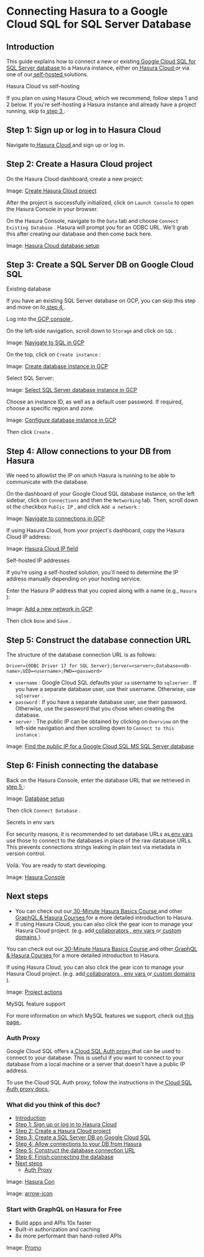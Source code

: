 # Connecting Hasura to a Google Cloud SQL for SQL Server Database

## Introduction​

This guide explains how to connect a new or existing[ Google Cloud SQL for SQL Server database ](https://cloud.google.com/sql)to a Hasura instance, either on[ Hasura Cloud ](https://cloud.hasura.io?skip_onboarding=true)or via one of our[ self-hosted ](https://hasura.io/docs/latest/deployment/deployment-guides/index/)solutions.

Hasura Cloud vs self-hosting

If you plan on using Hasura Cloud, which we recommend, follow steps 1 and 2 below. If you're self-hosting a Hasura
instance and already have a project running, skip to[ step 3 ](https://hasura.io/docs/latest/databases/ms-sql-server/gcp/#create-pg-db-gcp).

## Step 1: Sign up or log in to Hasura Cloud​

Navigate to[ Hasura Cloud ](https://cloud.hasura.io/signup/?pg=docs&plcmt=body&cta=navigate-to-hasura-cloud&tech=default)and sign up or log in.

## Step 2: Create a Hasura Cloud project​

On the Hasura Cloud dashboard, create a new project:

Image: [ Create Hasura Cloud project ](https://hasura.io/docs/assets/images/create-hasura-cloud-project-3b3f2033182d76a59c7cd12dc90fe02b.png)

After the project is successfully initialized, click on `Launch Console` to open the Hasura Console in your browser.

On the Hasura Console, navigate to the `Data` tab and choose `Connect Existing Database` . Hasura will prompt you for an
ODBC URL. We'll grab this after creating our database and then come back here.

Image: [ Hasura Cloud database setup ](https://hasura.io/docs/assets/images/existing-db-setup-002ccaffc2e89e74c45f00d91aa28374.png)

## Step 3: Create a SQL Server DB on Google Cloud SQL​

Existing database

If you have an existing SQL Server database on GCP, you can skip this step and move on to[ step 4 ](https://hasura.io/docs/latest/databases/ms-sql-server/gcp/#allow-connections).

Log into the[ GCP console ](https://console.cloud.google.com/).

On the left-side navigation, scroll down to `Storage` and click on `SQL` :

Image: [ Navigate to SQL in GCP ](https://hasura.io/docs/assets/images/navigate-to-sql-b51fa2f423b5367b08f746c5fc8626a7.png)

On the top, click on `Create instance` :

Image: [ Create database instance in GCP ](https://hasura.io/docs/assets/images/create-instance-eccce009582ef540ea272255dcb01c2c.png)

Select SQL Server:

Image: [ Select SQL Server database instance in GCP ](https://hasura.io/docs/assets/images/select-sql-server-a048c863533ee6c639c2c4b42dd10884.png)

Choose an instance ID, as well as a default user password. If required, choose a specific region and zone.

Image: [ Configure database instance in GCP ](https://hasura.io/docs/assets/images/configure-instance-sql-server-4601c1bfef174fe39bde3c821e61b2e4.png)

Then click `Create` .

## Step 4: Allow connections to your DB from Hasura​

We need to allowlist the IP on which Hasura is running to be able to communicate with the database.

On the dashboard of your Google Cloud SQL database instance, on the left sidebar, click on `Connections` and then the `Networking` tab. Then, scroll down ot the checkbox `Public IP` , and click `Add a network` :

Image: [ Navigate to connections in GCP ](https://hasura.io/docs/assets/images/connections-09ef69c331b0459d0c96a8299564f5eb.png)

If using Hasura Cloud, from your project's dashboard, copy the Hasura Cloud IP address:

Image: [ Hasura Cloud IP field ](https://hasura.io/docs/assets/images/hasura-cloud-ip-86181dcc16cbac471b8a2c5237a23b24.png)

Self-hosted IP addresses

If you're using a self-hosted solution, you'll need to determine the IP address manually depending on your hosting
service.

Enter the Hasura IP address that you copied along with a name (e.g., `Hasura` ):

Image: [ Add a new network in GCP ](https://hasura.io/docs/assets/images/add-network-c390647b8721c8624cfd579f75c7babc.png)

Then click `Done` and `Save` .

## Step 5: Construct the database connection URL​

The structure of the database connection URL is as follows:

`Driver={ODBC Driver 17 for SQL Server};Server=<server>;Database=<db-name>;UID=<username>;PWD=<password>`

- `username` : Google Cloud SQL defaults your `sa` username to `sqlserver` . If you have a separate database user, use
their username. Otherwise, use `sqlserver` .
- `password` : If you have a separate database user, use their password. Otherwise, use the password that you chose when
creating the database.
- `server` : The public IP can be obtained by clicking on `Overview` on the left-side navigation and then scrolling down
to `Connect to this instance` :


Image: [ Find the public IP for a Google Cloud SQL MS SQL Server database ](https://hasura.io/docs/assets/images/public-ip-ms-sql-6e1b6b4fb6241e71db2dcb7778be5774.png)

## Step 6: Finish connecting the database​

Back on the Hasura Console, enter the database URL that we retrieved in[ step 5 ](https://hasura.io/docs/latest/databases/ms-sql-server/gcp/#construct-db-url-gcp):

Image: [ Database setup ](https://hasura.io/docs/assets/images/ms-sql-complete-c9e97d3618003a0b41374eca946f51ad.png)

Then click `Connect Database` .

Secrets in env vars

For security reasons, it is recommended to set database URLs as[ env vars ](https://hasura.io/docs/latest/hasura-cloud/projects/env-vars/)use
those to connect to the databases in place of the raw database URLs. This prevents connections strings leaking in plain
text via metadata in version control.

Voilà. You are ready to start developing.

Image: [ Hasura Console ](https://hasura.io/docs/assets/images/hasura-console-5685707ef939a6ca7cc2c5fb6ed7dda8.png)

## Next steps​

- You can check out our[ 30-Minute Hasura Basics Course ](https://hasura.io/learn/graphql/hasura/introduction/)and other[ GraphQL & Hasura Courses ](https://hasura.io/learn/)for a more detailed introduction to Hasura.
- If using Hasura Cloud, you can also click the gear icon to manage your Hasura Cloud project. (e.g. add[ collaborators ](https://hasura.io/docs/latest/hasura-cloud/projects/collaborators/),[ env vars ](https://hasura.io/docs/latest/hasura-cloud/projects/env-vars/)or[ custom domains ](https://hasura.io/docs/latest/hasura-cloud/domains/)).


You can check out our[ 30-Minute Hasura Basics Course ](https://hasura.io/learn/graphql/hasura/introduction/)and other[ GraphQL & Hasura Courses ](https://hasura.io/learn/)for a more detailed introduction to Hasura.

If using Hasura Cloud, you can also click the gear icon to manage your Hasura Cloud project. (e.g. add[ collaborators ](https://hasura.io/docs/latest/hasura-cloud/projects/collaborators/),[ env vars ](https://hasura.io/docs/latest/hasura-cloud/projects/env-vars/)or[ custom domains ](https://hasura.io/docs/latest/hasura-cloud/domains/)).

Image: [ Project actions ](https://hasura.io/docs/assets/images/project-manage-5b37a214a39b39b6287136606da021c4.png)

MySQL feature support

For more information on which MySQL features we support, check out[ this page ](https://hasura.io/docs/latest/databases/mysql/index/#feature-support).

### Auth Proxy​

Google Cloud SQL offers a[ Cloud SQL Auth proxy ](https://cloud.google.com/sql/docs/sqlserver/sql-proxy)that can be used
to connect to your database. This is useful if you want to connect to your database from a local machine or a server
that doesn't have a public IP address.

To use the Cloud SQL Auth proxy, follow the instructions in the[ Cloud SQL Auth proxy docs ](https://cloud.google.com/sql/docs/sqlserver/sql-proxy#install).

### What did you think of this doc?

- [ Introduction ](https://hasura.io/docs/latest/databases/ms-sql-server/gcp/#introduction)
- [ Step 1: Sign up or log in to Hasura Cloud ](https://hasura.io/docs/latest/databases/ms-sql-server/gcp/#step-1-sign-up-or-log-in-to-hasura-cloud)
- [ Step 2: Create a Hasura Cloud project ](https://hasura.io/docs/latest/databases/ms-sql-server/gcp/#create-hasura-project-gcp)
- [ Step 3: Create a SQL Server DB on Google Cloud SQL ](https://hasura.io/docs/latest/databases/ms-sql-server/gcp/#create-ms-sql-db-gcp)
- [ Step 4: Allow connections to your DB from Hasura ](https://hasura.io/docs/latest/databases/ms-sql-server/gcp/#allow-connections)
- [ Step 5: Construct the database connection URL ](https://hasura.io/docs/latest/databases/ms-sql-server/gcp/#construct-db-url-gcp)
- [ Step 6: Finish connecting the database ](https://hasura.io/docs/latest/databases/ms-sql-server/gcp/#step-6-finish-connecting-the-database)
- [ Next steps ](https://hasura.io/docs/latest/databases/ms-sql-server/gcp/#next-steps)
    - [ Auth Proxy ](https://hasura.io/docs/latest/databases/ms-sql-server/gcp/#auth-proxy)


Image: [ Hasura Con ](https://res.cloudinary.com/dh8fp23nd/image/upload/v1686154570/hasura-con-2023/has-con-light-date_r2a2ud.png)

Image: [ arrow-icon ](https://res.cloudinary.com/dh8fp23nd/image/upload/v1683723549/main-web/chevron-right_ldbi7d.png)

### Start with GraphQL on Hasura for Free

- Build apps and APIs 10x faster
- Built-in authorization and caching
- 8x more performant than hand-rolled APIs


Image: [ Promo ](https://hasura.io/docs/assets/images/hasura-free-ff60e409244e0ea12b5a3045d1a9096b.png)
